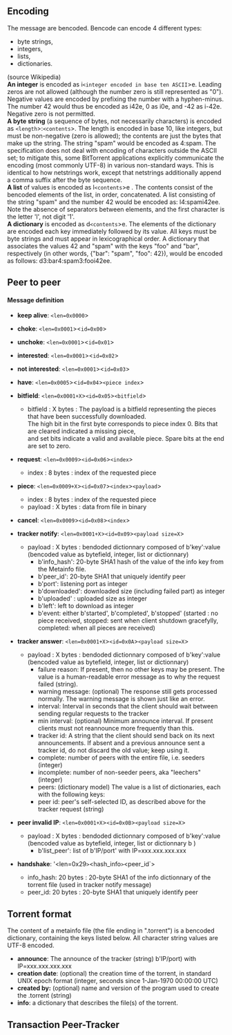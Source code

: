 ## Encoding

The message are bencoded. Bencode can encode 4 different types:
  - byte strings,
  - integers,
  - lists, 
  - dictionaries.  
 
(source Wikipedia)  
**An integer** is encoded as i`<integer encoded in base ten ASCII`>e. Leading zeros are not allowed (although the number zero is 
still represented as "0"). Negative values are encoded by prefixing the number with a hyphen-minus. The number 42 would thus be 
encoded as i42e, 0 as i0e, and -42 as i-42e. Negative zero is not permitted.  
**A byte string** (a sequence of bytes, not necessarily characters) is encoded as `<length`>:`<contents`>. The length is encoded 
in base 10, like integers, but must be non-negative (zero is allowed); the contents are just the bytes that make up the string. The string "spam" would be encoded as 4:spam. The specification does not deal with encoding of characters outside the ASCII set; to mitigate this, some BitTorrent applications explicitly communicate the encoding (most commonly UTF-8) in various non-standard ways. This is identical to how netstrings work, except that netstrings additionally append a comma suffix after the byte sequence.  
**A list** of values is encoded as l`<contents`>e . The contents consist of the bencoded elements of the list, in order, concatenated.
A list consisting of the string "spam" and the number 42 would be encoded as: l4:spami42ee. Note the absence of separators between
elements, and the first character is the letter 'l', not digit '1'.  
**A dictionary** is encoded as d`<contents`>e. The elements of the dictionary are encoded each key immediately followed by its value.
All keys must be byte strings and must appear in lexicographical order. A dictionary that associates the values 42 and "spam" with
the keys "foo" and "bar", respectively (in other words, {"bar": "spam", "foo": 42}), would be encoded as follows: d3:bar4:spam3:fooi42ee.  


## Peer to peer
#### Message definition

- **keep alive**:         `<len=0x0000`>  
- **choke**:              `<len=0x0001`><`id=0x00`>    
- **unchoke**:            `<len=0x0001`><`id=0x01`>    
- **interested**:         `<len=0x0001`><`id=0x02`>
- **not interested**:     `<len=0x0001`><`id=0x03`>  
- **have**:               `<len=0x0005`><`id=0x04`>`<piece index`>     
- **bitfield**:           `<len=0x0001+X`>`<id=0x05`>`<bitfield`>    
  - bitfield : X bytes :  The payload is a bitfield representing the pieces that have been successfully downloaded.  
                          The high bit in the first byte corresponds to piece index 0. Bits that are cleared indicated a missing piece,  
                          and set bits indicate a valid and available piece. Spare bits at the end are set to zero.
- **request**:            `<len=0x0009`>`<id=0x06`>`<index`>
  - index : 8 bytes : index of the requested piece  
- **piece**:              `<len=0x0009+X`>`<id=0x07`>`<index`>`<payload`>  
  - index   : 8 bytes : index of the requested piece  
  - payload : X bytes : data from file in binary  
- **cancel**:             `<len=0x0009`>`<id=0x08`>`<index`>  
- **tracker notify**:     `<len=0x0001+X`>`<id=0x09`>`<payload size=X`>   
  - payload : X bytes : bendoded dictionnary composed of b'key':value (bencoded value as bytefield, integer, list or dictionnary) 
      - b'info_hash': 20-byte SHA1 hash of the value of the info key from the Metainfo file.  
      - b'peer_id': 20-byte SHA1 that uniquely identify peer
      - b'port':  listening port as integer
      - b'downloaded': downloaded size (including failed part) as integer      
      - b'uploaded' : uploaded size as integer 
      - b'left': left to download as integer
      - b'event: either b'started', b'completed', b'stopped'   (started : no piece received, stopped: sent when client shutdown gracefylly,
        completed: when all pieces are received)
        
- **tracker answer**:    `<len=0x0001+X`>`<id=0x0A`>`<payload size=X`>  
  - payload : X bytes : bendoded dictionnary composed of b'key':value (bencoded value as bytefield, integer, list or dictionnary) 
    - failure reason: If present, then no other keys may be present. The value is a human-readable error message as to why the request failed (string).
    - warning message: (optional) The response still gets processed normally. The warning message is shown just like an error.
    - interval: Interval in seconds that the client should wait between sending regular requests to the tracker
    - min interval: (optional) Minimum announce interval. If present clients must not reannounce more frequently than this.
    - tracker id: A string that the client should send back on its next announcements. If absent and a previous announce sent a tracker id, do not discard the old value; keep using it.
    - complete: number of peers with the entire file, i.e. seeders (integer)
    - incomplete: number of non-seeder peers, aka "leechers" (integer)
    - peers: (dictionary model) The value is a list of dictionaries, each with the following keys:
    - peer id: peer's self-selected ID, as described above for the tracker request (string)

- **peer invalid IP**:    `<len=0x0001+X`>`<id=0x0B`>`<payload size=X`>  
  - payload : X bytes : bendoded dictionnary composed of b'key':value (bencoded value as bytefield, integer, list or dictionnary b ) 
    - b'list_peer': list of b'IP/port'     with IP=xxx.xxx.xxx.xxx

- **handshake**:          '<len=0x29`>`<hash_info`>`<peer_id`>
  - info_hash: 20 bytes : 20-byte SHA1 of the info dictionnary of the torrent file (used in tracker notify message)  
  - peer_id: 20 bytes : 20-byte SHA1 that uniquely identify peer

## Torrent format
The content of a metainfo file (the file ending in ".torrent") is a bencoded dictionary, containing the keys listed below.
All character string values are UTF-8 encoded.  
  - **announce**: The announce of the tracker (string) b'IP/port)   with IP=xxx.xxx.xxx.xxx
  - **creation date**: (optional) the creation time of the torrent, in standard UNIX epoch format (integer, seconds since 1-Jan-1970 00:00:00 UTC)
  - **created by:** (optional) name and version of the program used to create the .torrent (string)
  - **info**: a dictionary that describes the file(s) of the torrent.

## Transaction Peer-Tracker



